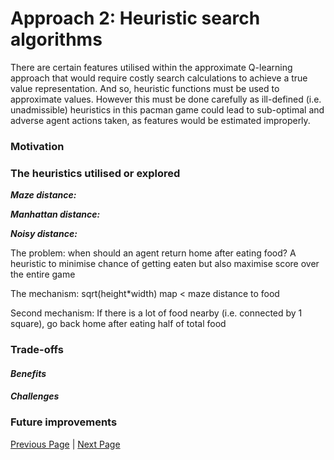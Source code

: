 # Approach 2: Heuristic search algorithms

There are certain features utilised within the approximate Q-learning approach that would require costly search calculations to achieve a true value representation. And so, heuristic functions must be used to approximate values. However this must be done carefully as ill-defined (i.e. unadmissible) heuristics in this pacman game could lead to sub-optimal and adverse agent actions taken, as features would be estimated improperly.

### Motivation  

### The heuristics utilised or explored

***Maze distance:*** 

***Manhattan distance:***

***Noisy distance:***

The problem: when should an agent return home after eating food? A heuristic to minimise chance of getting eaten but also maximise score over the entire game

The mechanism: sqrt(height*width) map < maze distance to food 

Second mechanism: If there is a lot of food nearby (i.e. connected by 1 square), go back home after eating half of total food


### Trade-offs  
#### *Benefits*  


#### *Challenges*


### Future improvements  



[Previous Page](/2_1_approach) | [Next Page](/2_3_approach)